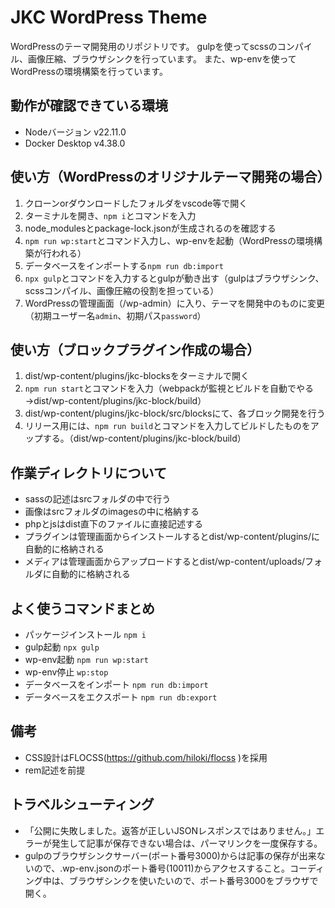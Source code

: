 # JKC WordPress Theme
WordPressのテーマ開発用のリポジトリです。
gulpを使ってscssのコンパイル、画像圧縮、ブラウザシンクを行っています。
また、wp-envを使ってWordPressの環境構築を行っています。

## 動作が確認できている環境
- Nodeバージョン v22.11.0
- Docker Desktop v4.38.0

## 使い方（WordPressのオリジナルテーマ開発の場合）
1. クローンorダウンロードしたフォルダをvscode等で開く
2. ターミナルを開き、`npm i`とコマンドを入力
3. node_modulesとpackage-lock.jsonが生成されるのを確認する
4. `npm run wp:start`とコマンド入力し、wp-envを起動（WordPressの環境構築が行われる）
5. データベースをインポートする`npm run db:import`
6. `npx gulp`とコマンドを入力するとgulpが動き出す（gulpはブラウザシンク、scssコンパイル、画像圧縮の役割を担っている）
7. WordPressの管理画面（/wp-admin）に入り、テーマを開発中のものに変更（初期ユーザー名`admin`、初期パス`password`）

## 使い方（ブロックプラグイン作成の場合）
1. dist/wp-content/plugins/jkc-blocksをターミナルで開く
2. `npm run start`とコマンドを入力（webpackが監視とビルドを自動でやる→dist/wp-content/plugins/jkc-block/build）
3. dist/wp-content/plugins/jkc-block/src/blocksにて、各ブロック開発を行う
4. リリース用には、`npm run build`とコマンドを入力してビルドしたものをアップする。（dist/wp-content/plugins/jkc-block/build）

## 作業ディレクトリについて
- sassの記述はsrcフォルダの中で行う
- 画像はsrcフォルダのimagesの中に格納する
- phpとjsはdist直下のファイルに直接記述する
- プラグインは管理画面からインストールするとdist/wp-content/plugins/に自動的に格納される
- メディアは管理画面からアップロードするとdist/wp-content/uploads/フォルダに自動的に格納される

## よく使うコマンドまとめ
- パッケージインストール `npm i`
- gulp起動 `npx gulp`
- wp-env起動 `npm run wp:start`
- wp-env停止 `wp:stop`
- データベースをインポート `npm run db:import`
- データベースをエクスポート `npm run db:export`

## 備考
- CSS設計はFLOCSS(https://github.com/hiloki/flocss )を採用
- rem記述を前提

## トラベルシューティング
- 「公開に失敗しました。返答が正しいJSONレスポンスではありません。」エラーが発生して記事が保存できない場合は、パーマリンクを一度保存する。
- gulpのブラウザシンクサーバー(ポート番号3000)からは記事の保存が出来ないので、.wp-env.jsonのポート番号(10011)からアクセスすること。コーディング中は、ブラウザシンクを使いたいので、ポート番号3000をブラウザで開く。